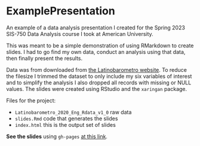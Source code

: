 # ExamplePresentation
An example of a data analysis presentation I created for the Spring 2023 SIS-750 Data Analysis course I took at American University.

This  was meant to be a simple demonstration of using RMarkdown to create slides. I had to go find my own data, conduct an analysis using that data, then finally present the results.

Data was from downloaded from [the Latinobarometro website](https://www.latinobarometro.org/latContents.jsp). To reduce the filesize I trimmed the dataset to only include my six variables of interest and to simplify the analysis I also dropped all records with missing or NULL values. The slides were created using RStudio and the `xaringan` package. 

Files for the project:
- `Latinobarometro_2020_Eng_Rdata_v1_0` raw data
- `slides.Rmd` code that generates the slides
- `index.html` this is the output set of slides

**See the slides** using `gh-pages` [at this link](https://curtisnedhansen.github.io/ExamplePresentation/).
